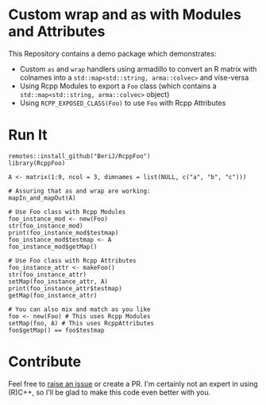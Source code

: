# Custom wrap and as with Modules and Attributes

This Repository contains a demo package which demonstrates:

- Custom `as` and `wrap` handlers using armadillo to convert an R matrix with colnames into a `std::map<std::string, arma::colvec>` and vise-versa
- Using Rcpp Modules to export a `Foo` class (which contains a `std::map<std::string, arma::colvec>` object)
- Using `RCPP_EXPOSED_CLASS(Foo)` to use `Foo` with Rcpp Attributes

# Run It

```
remotes::install_github("BeriJ/RcppFoo")
library(RcppFoo)

A <- matrix(1:9, ncol = 3, dimnames = list(NULL, c("a", "b", "c")))

# Assuring that as and wrap are working:
mapIn_and_mapOut(A)

# Use Foo class with Rcpp Modules
foo_instance_mod <- new(Foo)
str(foo_instance_mod)
print(foo_instance_mod$testmap)
foo_instance_mod$testmap <- A
foo_instance_mod$getMap()

# Use Foo class with Rcpp Attributes
foo_instance_attr <- makeFoo()
str(foo_instance_attr)
setMap(foo_instance_attr, A)
print(foo_instance_attr$testmap)
getMap(foo_instance_attr)

# You can also mix and match as you like
foo <- new(Foo) # This uses Rcpp Modules
setMap(foo, A) # This uses RcppAttributes
foo$getMap() == foo$testmap
```

# Contribute

Feel free to [raise an issue](https://github.com/BerriJ/RcppFoo/issues/new) or create a PR. I'm certainly not an expert in using (R)C++, so I'll be glad to make this code even better with you.
